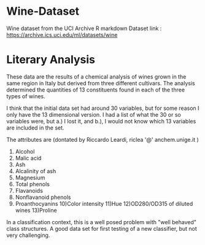 # Wine-Dataset
Wine dataset from the UCI Archive R markdown
Dataset link : https://archive.ics.uci.edu/ml/datasets/wine

# Literary Analysis
These data are the results of a chemical analysis of wines grown in the same region in Italy but derived from three different cultivars. The analysis determined the quantities of 13 constituents found in each of the three types of wines.

I think that the initial data set had around 30 variables, but for some reason I only have the 13 dimensional version. I had a list of what the 30 or so variables were, but a.) I lost it, and b.), I would not know which 13 variables are included in the set.

The attributes are (dontated by Riccardo Leardi, riclea '@' anchem.unige.it )
1) Alcohol
2) Malic acid
3) Ash
4) Alcalinity of ash
5) Magnesium
6) Total phenols
7) Flavanoids
8) Nonflavanoid phenols
9) Proanthocyanins
10)Color intensity
11)Hue
12)OD280/OD315 of diluted wines
13)Proline

In a classification context, this is a well posed problem with "well behaved" class structures. A good data set for first testing of a new classifier, but not very challenging.
